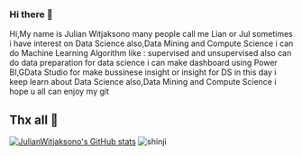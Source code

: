 ### Hi there 👋


Hi,My name is Julian Witjaksono many people call me Lian or Jul sometimes
i have interest on Data Science also,Data Mining and Compute Science
i can do Machine Learning Algorithm like : supervised and unsupervised
also can do data preparation for data science i can make dashboard using Power BI,GData Studio for make bussinese insight or insight for DS
in this day i keep learn about Data Science also,Data Mining and Compute Science i hope u all can enjoy my git 
## Thx all 👋
<!-- ![JulianWitjaksono's GitHub stats](https://github-readme-stats.vercel.app/api?username=JulianWitjaksono&theme=radical)
 -->
[![JulianWitjaksono's GitHub stats](https://github-readme-stats.vercel.app/api?username=JulianWitjaksono)](https://github.com/anuraghazra/github-readme-stats)
![shinji](https://user-images.githubusercontent.com/77309909/207875338-b81cba4a-e940-4f7e-96a9-838916471671.jpg)
